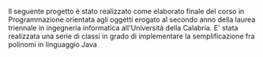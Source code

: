 Il seguente progetto è stato realizzato come elaborato finale del corso in Programmazione orientata agli oggetti erogato al secondo anno della laurea triennale in ingegneria informatica all'Università della Calabria.
E' stata realizzata una serie di classi in grado di implementare la semplificazione fra polinomi in linguaggio Java
